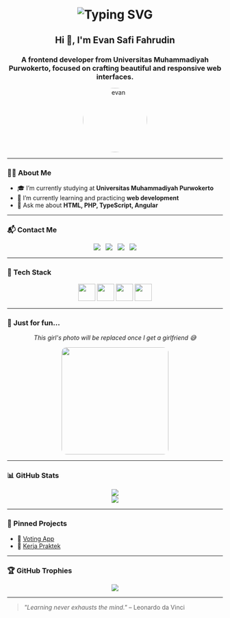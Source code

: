 <h1 align="center">
  <img src="https://readme-typing-svg.herokuapp.com?font=Fira+Code&weight=700&size=24&pause=1000&color=FF69B4&center=true&vCenter=true&width=435&lines=Welcome+to+my+GitHub!" alt="Typing SVG" />
</h1>

<h2 align="center">Hi 👋, I'm Evan Safi Fahrudin</h2>
<h3 align="center">A frontend developer from Universitas Muhammadiyah Purwokerto, focused on crafting beautiful and responsive web interfaces.</h3>

<p align="center">
  <img src="https://i.imgur.com/NCBr4v8.jpeg" alt="evan" width="150" style="border-radius:50%" />
</p>

---

### 👨‍💻 About Me

- 🎓 I’m currently studying at **Universitas Muhammadiyah Purwokerto**
- 🌱 I’m currently learning and practicing **web development**
- 💬 Ask me about **HTML, PHP, TypeScript, Angular**

---

### 📬 Contact Me

<p align="center">
  <img src="https://img.shields.io/badge/Email-safievan4@gmail.com-FF69B4?style=flat&logo=gmail&logoColor=white" />
  &nbsp;
  <img src="https://img.shields.io/badge/Instagram-@nave0.7-FF69B4?style=flat&logo=instagram&logoColor=white" />
  &nbsp;
  <img src="https://img.shields.io/badge/GitHub-Safevan-FF69B4?style=flat&logo=github&logoColor=white" />
  &nbsp;
  <img src="https://img.shields.io/badge/Discord-@nave0.7-FF69B4?style=flat&logo=discord&logoColor=white" />
</p>

---

### 🧰 Tech Stack

<p align="center">
  <img src="https://cdn.jsdelivr.net/gh/devicons/devicon/icons/html5/html5-original.svg" width="40" />
  <img src="https://cdn.jsdelivr.net/gh/devicons/devicon/icons/php/php-original.svg" width="40" />
  <img src="https://cdn.jsdelivr.net/gh/devicons/devicon/icons/typescript/typescript-original.svg" width="40" />
  <img src="https://cdn.jsdelivr.net/gh/devicons/devicon/icons/angularjs/angularjs-original.svg" width="40" />
</p>

---

### 💬 Just for fun...

<p align="center">
  <em>This girl's photo will be replaced once I get a girlfriend 😅</em>
</p>

<p align="center">
  <img src="https://i.imgur.com/aBFDY6Z.png" width="250" style="border-radius:12px;" />
</p>

---

### 📊 GitHub Stats

<p align="center">
  <img src="https://github-readme-stats.vercel.app/api?username=Safevan&show_icons=true&theme=rose_pine&title_color=FF69B4&icon_color=FF69B4" />
  <br/>
  <img src="https://github-readme-stats.vercel.app/api/top-langs/?username=Safevan&layout=compact&theme=rose_pine&title_color=FF69B4" />
</p>

---

### 📌 Pinned Projects

- 🔗 [Voting App](https://github.com/Safevan/voting-app)
- 🔗 [Kerja Praktek](https://github.com/Safevan/ponpes)

---

### 🏆 GitHub Trophies

<p align="center">
  <img src="https://github-profile-trophy.vercel.app/?username=Safevan&theme=radical&title=Followers,Stars,Commits,Repositories,Issues&margin-w=15&no-frame=true" />
</p>

---

> _"Learning never exhausts the mind."_ – Leonardo da Vinci
